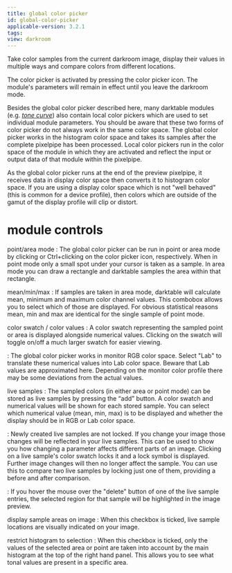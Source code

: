 ```yaml
---
title: global color picker
id: global-color-picker
applicable-version: 3.2.1
tags: 
view: darkroom
---
```


Take color samples from the current darkroom image, display their values in multiple ways and compare colors from different locations. 

The color picker is activated by pressing the color picker icon. The module's parameters will remain in effect until you leave the darkroom mode.

Besides the global color picker described here, many darktable modules (e.g. [_tone curve_](../../processing-modules/tone-curve.md)) also contain local color pickers which are used to set individual module parameters. You should be aware that these two forms of color picker do not always work in the same color space. The global color picker works in the histogram color space and takes its samples after the complete pixelpipe has been processed. Local color pickers run in the color space of the module in which they are activated and reflect the input or output data of that module within the pixelpipe.

As the global color picker runs at the end of the preview pixelpipe, it receives data in display color space then converts it to histogram color space. If you are using a display color space which is not "well behaved" (this is common for a device profile), then colors which are outside of the gamut of the display profile will clip or distort.

# module controls

point/area mode
: The global color picker can be run in point or area mode by clicking or Ctrl+clicking on the color picker icon, respectively. When in point mode only a small spot under your cursor is taken as a sample. In area mode you can draw a rectangle and darktable samples the area within that rectangle.

mean/min/max
: If samples are taken in area mode, darktable will calculate mean, minimum and maximum color channel values. This combobox allows you to select which of those are displayed. For obvious statistical reasons mean, min and max are identical for the single sample of point mode.

color swatch / color values
: A color swatch representing the sampled point or area is displayed alongside numerical values. Clicking on the swatch will toggle on/off a much larger swatch for easier viewing.

: The global color picker works in monitor RGB color space. Select "Lab" to translate these numerical values into Lab color space. Beware that Lab values are approximated here. Depending on the monitor color profile there may be some deviations from the actual values.

live samples
: The sampled colors (in either area or point mode) can be stored as live samples by pressing the “add” button. A color swatch and numerical values will be shown for each stored sample. You can select which numerical value (mean, min, max) is to be displayed and whether the display should be in RGB or Lab color space.

: Newly created live samples are not locked. If you change your image those changes will be reflected in your live samples. This can be used to show you how changing a parameter affects different parts of an image. Clicking on a live sample's color swatch locks it and a lock symbol is displayed. Further image changes will then no longer affect the sample. You can use this to compare two live samples by locking just one of them, providing a before and after comparison.

: If you hover the mouse over the "delete" button of one of the live sample entries, the selected region for that sample will be highlighted in the image preview.

display sample areas on image
: When this checkbox is ticked, live sample locations are visually indicated on your image. 

restrict histogram to selection
: When this checkbox is ticked, only the values of the selected area or point are taken into account by the main histogram at the top of the right hand panel. This allows you to see what tonal values are present in a specific area.

